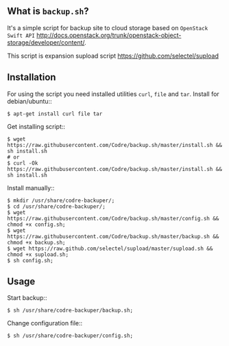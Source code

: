 What is ``backup.sh``?
--------------------

It's a simple script for backup site to cloud storage based on
`OpenStack Swift API` http://docs.openstack.org/trunk/openstack-object-storage/developer/content/.

This script is expansion supload script https://github.com/selectel/supload

Installation
------------

For using the script you need installed utilities ``curl``, ``file`` and ``tar``.
Install for debian/ubuntu::

    $ apt-get install curl file tar

Get installing script::

    $ wget https://raw.githubusercontent.com/Codre/backup.sh/master/install.sh && sh install.sh
    # or
    $ curl -Ok https://raw.githubusercontent.com/Codre/backup.sh/master/install.sh && sh install.sh

Install manually::

    $ mkdir /usr/share/codre-backuper/;
    $ cd /usr/share/codre-backuper/;
    $ wget https://raw.githubusercontent.com/Codre/backup.sh/master/config.sh && chmod +x config.sh;
    $ wget https://raw.githubusercontent.com/Codre/backup.sh/master/backup.sh && chmod +x backup.sh;
    $ wget https://raw.github.com/selectel/supload/master/supload.sh && chmod +x supload.sh;
    $ sh config.sh;
    
Usage
-----

Start backup::

    $ sh /usr/share/codre-backuper/backup.sh;
    
Change configuration file::

    $ sh /usr/share/codre-backuper/config.sh;
